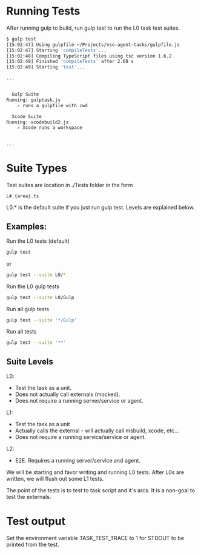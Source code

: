 
# Running Tests

After running gulp to build, run gulp test to run the L0 task test suites.

```bash
$ gulp test
[15:02:47] Using gulpfile ~/Projects/vso-agent-tasks/gulpfile.js
[15:02:47] Starting 'compileTests'...
[15:02:48] Compiling TypeScript files using tsc version 1.6.2
[15:02:49] Finished 'compileTests' after 2.08 s
[15:02:49] Starting 'test'...

...


  Gulp Suite
Running: gulptask.js
    ✓ runs a gulpfile with cwd

  Xcode Suite
Running: xcodebuild2.js
    ✓ Xcode runs a workspace


...
```

# Suite Types

Test suites are location in ./Tests folder in the form
```
L#.{area}.ts
```
L0.* is the default suite if you just run gulp test.  Levels are explained below.

## Examples:

Run the L0 tests (default)
```bash
gulp test
```

or

```bash
gulp test --suite L0/*
```

Run the L0 gulp tests
```bash
gulp test --suite L0/Gulp
```

Run all gulp tests
```bash
gulp test --suite '*/Gulp'
```

Run all tests
```bash
gulp test --suite '**'
```

## Suite Levels

L0: 
  - Test the task as a unit.  
  - Does not actually call externals (mocked).
  - Does not require a running server/service or agent.
  
L1:
  - Test the task as a unit
  - Actually calls the external - will actually call msbuild, xcode, etc...
  - Does not require a running service/service or agent.
  
L2:
  - E2E.  Requires a running server/service and agent.
  
We will be starting and favor writing and running L0 tests.  After L0s are written, we will flush out some L1 tests.

The point of the tests is to test to task script and it's arcs.  It is a non-goal to test the externals.

# Test output

Set the environment variable TASK_TEST_TRACE to 1 for STDOUT to be printed from the test.